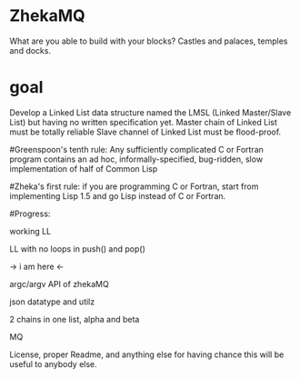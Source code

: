 # ZhekaMQ
What are you able to build with your blocks? Castles and palaces, temples and docks.

# goal
Develop a Linked List data structure named the LMSL (Linked Master/Slave List) but having no written specification yet.
Master chain of Linked List must be totally reliable
Slave channel of Linked List must be flood-proof.

#Greenspoon's tenth rule:
Any sufficiently complicated C or Fortran program contains an ad hoc, informally-specified, bug-ridden, slow implementation of half of Common Lisp

#Zheka's first rule:
if you are programming C or Fortran, start from implementing Lisp 1.5 and go Lisp instead of C or Fortran.

#Progress:

working LL

LL with no loops in push() and pop()

-> i am here <-

argc/argv API of zhekaMQ

json datatype and utilz

2 chains in one list, alpha and beta

MQ

License, proper Readme, and anything else for having chance this will be useful to anybody else.
